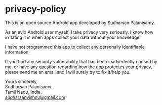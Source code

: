 # privacy-policy

This is an open source Android app developed by Sudharsan Palanisamy.

As an avid Android user myself, I take privacy very seriously. I know how irritating it is when apps collect your data without your knowledge.

I have not programmed this app to collect any personally identifiable information. 

If you find any security vulnerability that has been inadvertently caused by me, or have any question regarding how the app protectes your privacy, please send me an email and I will surely try to fix it/help you.

Yours sincerely,
<br/>
Sudharsan Palanisamy.
<br/>
Tamil Nadu, India.
<br/>
sudharsanvishnu@gmail.com
